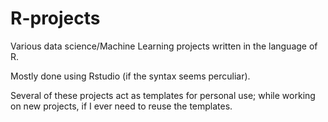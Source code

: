 # R-projects
Various data science/Machine Learning projects written in the language of R.

Mostly done using Rstudio (if the syntax seems perculiar).

Several of these projects act as templates for personal use; while working on new projects, if I ever need to reuse the templates.
